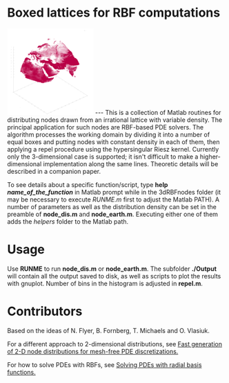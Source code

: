 # Boxed lattices for RBF computations
<img src="https://raw.githubusercontent.com/OVlasiuk/3dRBFnodes/master/nodes.png" alt="Drawing" style="width: 200px;"/>
---
This is a collection of Matlab routines for distributing nodes drawn from an irrational lattice with variable density. The principal application for such nodes are RBF-based PDE solvers. The algorithm processes the working domain by dividing it into a number of equal boxes and putting nodes with constant density in each of them, then applying a repel procedure using the hypersingular Riesz kernel. Currently only the 3-dimensional case is supported; it isn't difficult to make a higher-dimensional implementation along the same lines. Theoretic details will be described in a companion paper.

To see details about a specific function/script, type **help _name_of_the_function_** in Matlab prompt while in the 3dRBFnodes folder (it may be necessary to execute *RUNME.m* first to adjust the Matlab PATH).
A number of parameters as well as the distribution density can be set in the preamble of **node_dis.m** and **node_earth.m**. Executing either one of them adds the *helpers* folder to the Matlab path.

# Usage

Use **RUNME** to run **node_dis.m** or **node_earth.m**. The subfolder **./Output** will contain all the output saved to disk, as well as scripts to plot the results with gnuplot. Number of bins in the histogram is adjusted in **repel.m**.

# Contributors

Based on the ideas of N. Flyer, B. Fornberg, T. Michaels and O. Vlasiuk.

For a different approach to 2-dimensional distributions, see
[Fast generation of 2-D node distributions for mesh-free PDE discretizations.](https://doi.org/10.1016/j.camwa.2015.01.009)

For how to solve PDEs with RBFs, see [Solving PDEs with radial basis functions.](https://doi.org/10.1017/S0962492914000130)
